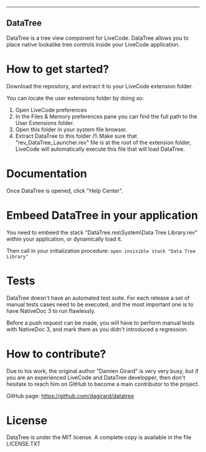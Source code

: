 -----------------------------------------------
DataTree
-----------------------------------------------
DataTree is a tree view component for LiveCode.
DataTree allows you to place native lookalike tree controls inside your LiveCode application.

# How to get started?

Download the repository, and extract it to your LiveCode extension folder.

You can locate the user extensions folder by doing so:
1. Open LiveCode preferences
2. In the Files & Memory preferences pane you can find the full path to the User Extensions folder. 
3. Open this folder in your system file browser.
4. Extract DataTree to this folder
/!\ Make sure that "rev_DataTree_Launcher.rev" file is at the root of the extension folder, LiveCode
    will automatically execute this file that will load DataTree.

# Documentation

Once DataTree is opened, click "Help Center".

# Embeed DataTree in your application

You need to embeed the stack "DataTree.res\System\Data Tree Library.rev" within your application,
or dynamically load it.

Then call in your initialization procedure:
`open invisible stack "Data Tree Library"`

# Tests

DataTree doesn't have an automated test suite. For each release a set of manual tests cases
need to be executed, and the most important one is to have NativeDoc 3 to run flawlessly.

Before a push request can be made, you will have to perform manual tests with
NativeDoc 3, and mark them as you didn't introduced a regression.

# How to contribute?

Due to his work, the original author "Damien Girard" is very very busy, but if you
are an experienced LiveCode and DataTree developper, then don't hesitate
to reach him on GitHub to become a main contributor to the project.

GitHub page: https://github.com/dagirard/datatree

# License

DataTree is under the MIT license.
A complete copy is available in the file LICENSE.TXT